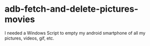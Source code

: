 # adb-fetch-and-delete-pictures-movies
I needed a Windows Script to empty my android smartphone of all my pictures, videos, gif, etc. 
